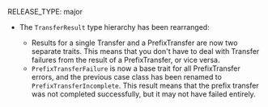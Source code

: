 RELEASE_TYPE: major

*   The `TransferResult` type hierarchy has been rearranged:

    -   Results for a single Transfer and a PrefixTransfer are now two separate traits.
        This means that you don't have to deal with Transfer failures from the result of a PrefixTransfer, or vice versa.
    -   `PrefixTransferFailure` is now a base trait for all PrefixTransfer errors, and the previous case class has been renamed to `PrefixTransferIncomplete`.
        This result means that the prefix transfer was not completed successfully, but it may not have failed entirely.
